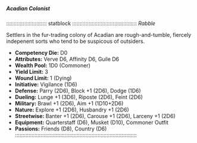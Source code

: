 #####  Acadian Colonist

::::::::::::::::::::::::::: statblock :::::::::::::::::::::::::::::::::::::::::::
*Rabble*

Settlers in the fur-trading colony of Acadian are rough-and-tumble, 
fiercely indepenent sorts who tend to be suspicous of outsiders.

- **Competency Die:** D0
- **Attributes:** Verve D6, Affinity D6, Guile D6
- **Wealth Pool:** 1D0 (Commoner)
- **Yield Limit:** 3
- **Wound Limit:** 1 (Dying)
- **Initiative:** Vigilance (1D6)
- **Defense:** Parry (2D6), Block +1 (2D6), Dodge (1D6)
- **Dueling:** Lunge +1 (3D6), Riposte (2D6), Feint (2D6)
- **Military:** Brawl +1 (2D6), Aim +1 (1D10+2D6)
- **Nature:** Explore +1 (2D6), Husbandry +1 (2D6)
- **Streetwise:** Banter +1 (2D6), Carouse +1 (2D6), Larceny +1 (2D6)
- **Equipment:** Quarterstaff (D6), Musket (D10), Commoner Outfit
- **Passions:** Friends (D8), Country (D6)
:::::::::::::::::::::::::::::::::::::::::::::::::::::::::::::::::::::::::::::::::
